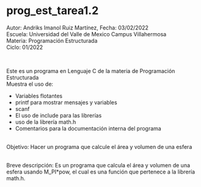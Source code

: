 # prog_est_tarea1.2
<p>Autor: Andriks Imanol Ruiz Martínez, Fecha: 03/02/2022 <br>
Escuela: Universidad del Valle de Mexico Campus Villahermosa <br>
Materia: Programación Estructurada <br>
Ciclo: 01/2022</p>
<br>
<p>Este es un programa en Lenguaje C de la materia de Programación Estructurada<br>
Muestra el uso de:
  <ul>
    <li>Variables flotantes</li>
    <li>printf para mostrar mensajes y variables</li>
    <li>scanf</li>
    <li>El uso de include para las librerías</li>
    <li>uso de la librería math.h</li>
    <li>Comentarios para la documentación interna del programa</li>
    </ul>
    </p>
<br>
Objetivo: Hacer un programa que calcule el área y volumen de una esfera
<br>
<br>
<p>Breve descripción:
Es un programa que calcula el área y volumen de una esfera usando M_PI*pow, el cual es una función que pertenece a la librería math.h.
<br>
</p>
